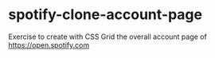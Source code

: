 # spotify-clone-account-page
Exercise to create with CSS Grid the overall account page of https://open.spotify.com 
